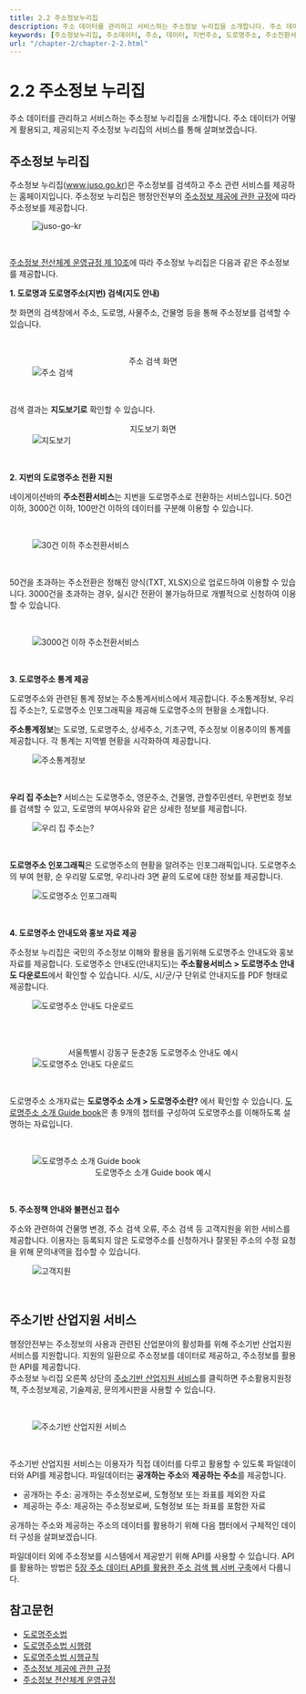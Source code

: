 ```yaml
---
title: 2.2 주소정보누리집
description: 주소 데이터를 관리하고 서비스하는 주소정보 누리집을 소개합니다. 주소 데이터가 어떻게 활용되고, 제공되는지 주소정보 누리집의 서비스를 통해 살펴보겠습니다.
keywords: [주소정보누리집, 주소데이터, 주소, 데이터, 지번주소, 도로명주소, 주소전환서비스, 주소기반산업지원서비스]
url: "/chapter-2/chapter-2-2.html"
---
```


# 2.2 주소정보 누리집

주소 데이터를 관리하고 서비스하는 주소정보 누리집을 소개합니다. 주소 데이터가 어떻게 활용되고, 제공되는지 주소정보 누리집의 서비스를 통해 살펴보겠습니다.

## 주소정보 누리집

주소정보 누리집(www.juso.go.kr)은 주소정보를 검색하고 주소 관련 서비스를 제공하는 홈페이지입니다. 주소정보 누리집은 행정안전부의 [주소정보 제공에 관한 규정](https://www.law.go.kr/LSW/admRulLsInfoP.do?admRulSeq=2100000222420)에 따라 주소정보를 제공합니다.

<figure class="flex flex-col items-center justify-center">
    <img src="../img/2-2-juso-go-kr.png" title="juso-go-kr">
    <figcaption style="text-align: center;"></figcaption>
</figure>

<br>

[주소정보 전산체계 운영규정 제 10조](<https://www.law.go.kr/행정규칙/주소정보전산체계운영규정/(196,20210609)/제10조>)에 따라 주소정보 누리집은 다음과 같은 주소정보를 제공합니다.

**1. 도로명과 도로명주소(지번) 검색(지도 안내)**

첫 화면의 검색창에서 주소, 도로명, 사물주소, 건물명 등을 통해 주소정보를 검색할 수 있습니다.

<br>
<figure class="flex flex-col items-center justify-center">
    <figcaption style="text-align: center;">주소 검색 화면</figcaption>
    <img src="../img/2-2-address-search.png" title="주소 검색">
</figure>
<br>

검색 결과는 **지도보기로** 확인할 수 있습니다.

<figure class="flex flex-col items-center justify-center">
    <figcaption style="text-align: center;">지도보기 화면</figcaption>
    <img src="../img/2-2-address-search-map.png" title="지도보기">
</figure>
<br>

**2. 지번의 도로명주소 전환 지원**

네이게이션바의 **주소전환서비스**는 지번을 도로명주소로 전환하는 서비스입니다. 50건 이하, 3000건 이하, 100만건 이하의 데이터를 구분해 이용할 수 있습니다.

<br>
<figure class="flex flex-col items-center justify-center">
    <figcaption style="text-align: center;"></figcaption>
    <img src="../img/2-2-address-convert.png" title="30건 이하 주소전환서비스">
</figure>
<br>

50건을 초과하는 주소전환은 정해진 양식(TXT, XLSX)으로 업로드하여 이용할 수 있습니다. 3000건을 초과하는 경우, 실시간 전환이 불가능하므로 개별적으로 신청하여 이용할 수 있습니다.

<br>
<figure class="flex flex-col items-center justify-center">
    <figcaption style="text-align: center;"></figcaption>
    <img src="../img/2-2-address-convert-3000.png" title="3000건 이하 주소전환서비스">
</figure>
<br>

**3. 도로명주소 통계 제공**

도로명주소와 관련된 통계 정보는 주소통계서비스에서 제공합니다. 주소통계정보, 우리 집 주소는?, 도로명주소 인포그래픽을 제공해 도로명주소의 현황을 소개합니다.

**주소통계정보**는 도로명, 도로명주소, 상세주소, 기초구역, 주소정보 이용추이의 통계를 제공합니다. 각 통계는 지역별 현황을 시각화하여 제공합니다.

<figure class="flex flex-col items-center justify-center">
    <figcaption style="text-align: center;"></figcaption>
    <img src="../img/2-2-statics-1.png" title="주소통계정보">
</figure>
<br>

**우리 집 주소는?** 서비스는 도로명주소, 영문주소, 건물명, 관할주민센터, 우편번호 정보를 검색할 수 있고, 도로명의 부여사유와 같은 상세한 정보를 제공합니다.
<br>

<figure class="flex flex-col items-center justify-center">
    <figcaption style="text-align: center;"></figcaption>
    <img src="../img/2-2-statics-2.png" title="우리 집 주소는?">
</figure>
<br>

**도로명주소 인포그래픽**은 도로명주소의 현황을 알려주는 인포그래픽입니다. 도로명주소의 부여 현황, 순 우리말 도로명, 우리나라 3면 끝의 도로에 대한 정보를 제공합니다.
<br>

<figure class="flex flex-col items-center justify-center">
    <figcaption style="text-align: center;"></figcaption>
    <img src="../img/2-2-statics-3.png" title="도로명주소 인포그래픽">
</figure>
<br>

**4. 도로명주소 안내도와 홍보 자료 제공**

주소정보 누리집은 국민의 주소정보 이해와 활용을 돕기위해 도로명주소 안내도와 홍보 자료를 제공합니다.
도로명주소 안내도(안내지도)는 **주소활용서비스 > 도로명주소 안내도 다운로드**에서 확인할 수 있습니다. 시/도, 시/군/구 단위로 안내지도를 PDF 형태로 제공합니다.
<br>

<figure class="flex flex-col items-center justify-center">
    <figcaption style="text-align: center;"></figcaption>
    <img src="../img/2-2-address-map-download.png" title="도로명주소 안내도 다운로드">
</figure>
<br>
<br>

<figure class="flex flex-col items-center justify-center">
    <figcaption style="text-align: center;">서울특별시 강동구 둔춘2동 도로명주소 안내도 예시</figcaption>
    <img src="../img/2-2-address-map-download-example.png" title="도로명주소 안내도 다운로드">
</figure>
<br>

도로명주소 소개자료는 **도로명주소 소개 > 도로명주소란?** 에서 확인할 수 있습니다. [도로명주소 소개 Guide book](https://www.juso.go.kr/CommonPageLink.do?link=/street/GuideBook)은 총 9개의 챕터를 구성하여 도로명주소를 이해하도록 설명하는 자료입니다.

<br>
<figure class="flex flex-col items-center justify-center">
    <img src="../img/2-2-address-guidebook.gif" title="도로명주소 소개 Guide book">
    <figcaption style="text-align: center;">도로명주소 소개 Guide book 예시</figcaption>
</figure>
<br>

**5. 주소정책 안내와 불편신고 접수**

주소와 관련하여 건물명 변경, 주소 검색 오류, 주소 검색 등 고객지원을 위한 서비스를 제공합니다.
이용자는 등록되지 않은 도로명주소를 신청하거나 잘못된 주소의 수정 요청을 위해 문의내역을 접수할 수 있습니다.
<br>

<figure class="flex flex-col items-center justify-center">
    <img src="../img/2-2-qna.png" title="고객지원">
    <figcaption style="text-align: center;"></figcaption>
</figure>
<br>

## 주소기반 산업지원 서비스

행정안전부는 주소정보의 사용과 관련된 산업분야의 활성화를 위해 주소기반 산업지원 서비스를 지원합니다. 지원의 일환으로 주소정보를 데이터로 제공하고, 주소정보를 활용한 API를 제공합니다.  
주소정보 누리집 오른쪽 상단의 [주소기반 산업지원 서비스](https://business.juso.go.kr/addrlink/main.do?cPath=99JM)를 클릭하면 주소활용지원정책, 주소정보제공, 기술제공, 문의게시판을 사용할 수 있습니다.

<br>
<figure class="flex flex-col items-center justify-center">
    <img src="../img/2-2-address-business.png" title="주소기반 산업지원 서비스">
    <figcaption style="text-align: center;"></figcaption>
</figure>
<br>

주소기반 산업지원 서비스는 이용자가 직접 데이터를 다루고 활용할 수 있도록 파일데이터와 API를 제공합니다.
파일데이터는 **공개하는 주소**와 **제공하는 주소**를 제공합니다.

- 공개하는 주소: 공개하는 주소정보로써, 도형정보 또는 좌표를 제외한 자료
- 제공하는 주소: 제공하는 주소정보로써, 도형정보 또는 좌표를 포함한 자료

공개하는 주소와 제공하는 주소의 데이터를 활용하기 위해 다음 챕터에서 구체적인 데이터 구성을 살펴보겠습니다.

파일데이터 외에 주소정보를 시스템에서 제공받기 위해 API를 사용할 수 있습니다. API를 활용하는 방법은 [5장 주소 데이터 API를 활용한 주소 검색 웹 서버 구축](/contents/chapter-5/chapter-5-1)에서 다룹니다.

## 참고문헌

- [도로명주소법](https://www.law.go.kr/%EB%B2%95%EB%A0%B9/%EB%8F%84%EB%A1%9C%EB%AA%85%EC%A3%BC%EC%86%8C%EB%B2%95)
- [도로명주소법 시행령](https://www.law.go.kr/%EB%B2%95%EB%A0%B9/%EB%8F%84%EB%A1%9C%EB%AA%85%EC%A3%BC%EC%86%8C%EB%B2%95%EC%8B%9C%ED%96%89%EB%A0%B9)
- [도로명주소법 시행규칙](https://www.law.go.kr/%EB%B2%95%EB%A0%B9/%EB%8F%84%EB%A1%9C%EB%AA%85%EC%A3%BC%EC%86%8C%EB%B2%95%EC%8B%9C%ED%96%89%EA%B7%9C%EC%B9%99)
- [주소정보 제공에 관한 규정](https://www.law.go.kr/LSW/admRulLsInfoP.do?admRulSeq=2100000222420#AJAX)
- [주소정보 전산체계 운영규정](https://www.law.go.kr/admRulLsInfoP.do?admRulSeq=2100000174765)
